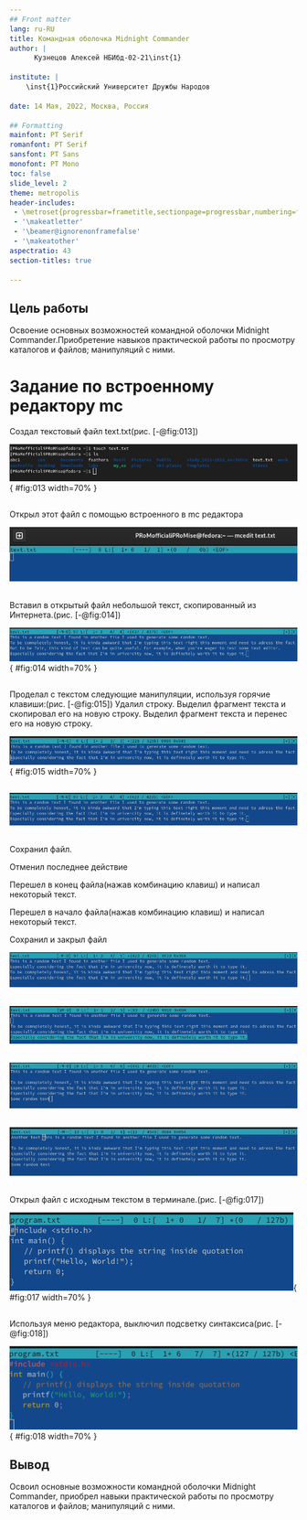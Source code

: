 ```yaml
---
## Front matter
lang: ru-RU
title: Командная оболочка Midnight Commander
author: |
	  Кузнецов Алексей НБИбд-02-21\inst{1}

institute: |
	\inst{1}Российский Университет Дружбы Народов

date: 14 Мая, 2022, Москва, Россия

## Formatting
mainfont: PT Serif
romanfont: PT Serif
sansfont: PT Sans
monofont: PT Mono
toc: false
slide_level: 2
theme: metropolis
header-includes: 
 - \metroset{progressbar=frametitle,sectionpage=progressbar,numbering=fraction}
 - '\makeatletter'
 - '\beamer@ignorenonframefalse'
 - '\makeatother'
aspectratio: 43
section-titles: true

---
```


## Цель работы

Освоение основных возможностей командной оболочки Midnight Commander.Приобретение навыков практической работы по просмотру каталогов и файлов; 
манипуляций с ними.

##
# Задание по встроенному редактору mc
Создал текстовый файл text.txt(рис. [-@fig:013])

![создаю файл](image/image2.png){ #fig:013 width=70% }

##

 Открыл этот файл с помощью встроенного в mc редактора

![открыл файл](image/image3.png)

##

Вставил в открытый файл небольшой текст, скопированный из Интернета.(рис. [-@fig:014])

![вставил в файл текст](image/image4.png){ #fig:014 width=70% }

##

Проделал с текстом следующие манипуляции, используя горячие клавиши:(рис. [-@fig:015])
Удалил строку.
Выделил фрагмент текста и скопировал его на новую строку.
Выделил фрагмент текста и перенес его на новую строку.

![работа с текстом](image/image5.png){ #fig:015 width=70% }

##

![работа с текстом](image/image6.png)

##

Сохранил файл.

Отменил последнее действие

Перешел в конец файла(нажав комбинацию клавиш) и написал некоторый текст.

 Перешел в начало файла(нажав комбинацию клавиш) и написал некоторый текст.

Сохранил и закрыл файл

![работа с текстом](image/image7.png)

##

![работа с текстом](image/image8.png)

##

![работа с текстом](image/image9.png)

##

![работа с текстом](image/image10.png)

##


##

Открыл файл с исходным текстом в терминале.(рис. [-@fig:017])

![исходный текст](image/image11.png){ #fig:017 width=70% }

##

Используя меню редактора, выключил подсветку синтаксиса(рис. [-@fig:018])

![выключил подсветку](image/image12.png){ #fig:018 width=70% }

## Вывод

Освоил основные возможности командной оболочки Midnight Commander, приобрел навыки практической работы по просмотру каталогов и файлов; манипуляций с ними.


